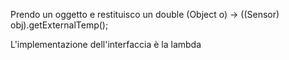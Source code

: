 Prendo un oggetto e restituisco un double
(Object o) -> ((Sensor) obj).getExternalTemp();


L'implementazione dell'interfaccia è la lambda